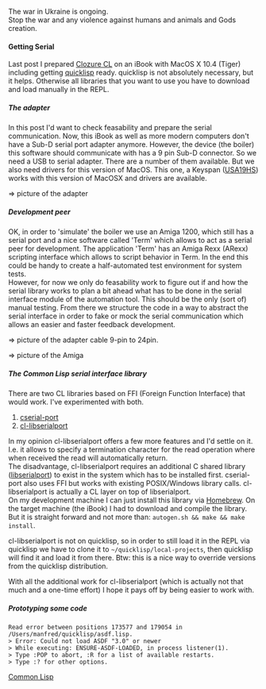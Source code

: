 The war in Ukraine is ongoing.  
Stop the war and any violence against humans and animals and Gods creation.

#### Getting Serial

Last post I prepared <a href="https://ccl.clozure.com" class="link" target="_blank">Clozure CL</a> on an iBook with MacOS X 10.4 (Tiger) including getting <a href="https://www.quicklisp.org" class="link" target="_blank">quicklisp</a> ready. quicklisp is not absolutely necessary, but it helps. Otherwise all libraries that you want to use you have to download and load manually in the REPL.

##### The adapter

In this post I'd want to check feasability and prepare the serial communication. Now, this iBook as well as more modern computers don't have a Sub-D serial port adapter anymore. However, the device (the boiler) this software should communicate with has a 9 pin Sub-D connector. So we need a USB to serial adapter. There are a number of them available. But we also need drivers for this version of MacOS. This one, a Keyspan (<a href="https://www.tripplite.com/keyspan-high-speed-usb-to-serial-adapter~USA19HS" class="link" target="_blank">USA19HS</a>) works with  this version of MacOSX and drivers are available.

=> picture of the adapter

##### Development peer

OK, in order to 'simulate' the boiler we use an Amiga 1200, which still has a serial port and a nice software called 'Term' which allows to act as a serial peer for development. The application 'Term' has an Amiga Rexx (ARexx) scripting interface which allows to script behavior in Term. In the end this could be handy to create a half-automated test environment for system tests.  
However, for now we only do feasability work to figure out if and how the serial library works to plan a bit ahead what has to be done in the serial interface module of the automation tool. This should be the only (sort of) manual testing. From there we structure the code in a way to abstract the serial interface in order to fake or mock the serial communication which allows an easier and faster feedback development.

=> picture of the adapter cable 9-pin to 24pin.

=> picture of the Amiga


##### The Common Lisp serial interface library

There are two CL libraries based on FFI (Foreign Function Interface) that would work. I've experimented with both.

1. <a href="https://github.com/snmsts/cserial-port" class="link" target="_blank">cserial-port</a>
2. <a href="https://github.com/jetmonk/cl-libserialport" class="link" target="_blank">cl-libserialport</a>

In my opinion cl-libserialport offers a few more features and I'd settle on it. I.e. it allows to specify a termination character for the read operation where when received the read will automatically return.  
The disadvantage, cl-libserialport requires an additional C shared library (<a href="https://github.com/sigrokproject/libserialport" class="link" target="_blank">libserialport</a>) to exist in the system which has to be installed first. cserial-port also uses FFI but works with existing POSIX/Windows library calls. cl-libserialport is actually a CL layer on top of libserialport.  
On my development machine I can just install this library via <a href="https://brew.sh" class="link" target="_blank">Homebrew</a>. On the target machine (the iBook) I had to download and compile the library. But it is straight forward and not more than: `autogen.sh && make && make install`.

cl-libserialport is not on quicklisp, so in order to still load it in the REPL via quicklisp we have to clone it to `~/quicklisp/local-projects`, then quicklisp will find it and load it from there. Btw: this is a nice way to override versions from the quicklisp distribution.

With all the additional work for cl-libserialport (which is actually not that much and a one-time effort) I hope it pays off by being easier to work with.


##### Prototyping some code







```nohighlight
Read error between positions 173577 and 179054 in 
/Users/manfred/quicklisp/asdf.lisp.
> Error: Could not load ASDF "3.0" or newer
> While executing: ENSURE-ASDF-LOADED, in process listener(1).
> Type :POP to abort, :R for a list of available restarts.
> Type :? for other options.

```

<a href="https://common-lisp.net" class="link" target="_blank">Common Lisp</a>